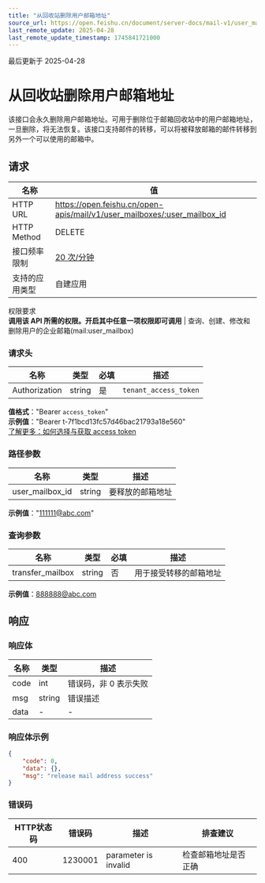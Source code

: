 ```yaml
---
title: "从回收站删除用户邮箱地址"
source_url: https://open.feishu.cn/document/server-docs/mail-v1/user_mailbox-alias/delete
last_remote_update: 2025-04-28
last_remote_update_timestamp: 1745841721000
---
```

最后更新于 2025-04-28

# 从回收站删除用户邮箱地址

该接口会永久删除用户邮箱地址。可用于删除位于邮箱回收站中的用户邮箱地址，一旦删除，将无法恢复。该接口支持邮件的转移，可以将被释放邮箱的邮件转移到另外一个可以使用的邮箱中。

## 请求
名称 | 值
---|---
HTTP URL | https://open.feishu.cn/open-apis/mail/v1/user_mailboxes/:user_mailbox_id
HTTP Method | DELETE
接口频率限制 | [20 次/分钟](https://open.feishu.cn/document/ukTMukTMukTM/uUzN04SN3QjL1cDN)
支持的应用类型 | 自建应用
权限要求  
            **调用该 API 所需的权限。开启其中任意一项权限即可调用** | 查询、创建、修改和删除用户的企业邮箱(mail:user_mailbox)

### 请求头

名称 | 类型 | 必填 | 描述
--- | --- | --- | ---
Authorization | string | 是 | `tenant_access_token`  
**值格式**："Bearer `access_token`"  
**示例值**："Bearer t-7f1bcd13fc57d46bac21793a18e560"  
[了解更多：如何选择与获取 access token](https://open.feishu.cn/document/uAjLw4CM/ugTN1YjL4UTN24CO1UjN/trouble-shooting/how-to-choose-which-type-of-token-to-use)

### 路径参数

名称 | 类型 | 描述
--- | --- | ---
user_mailbox_id | string | 要释放的邮箱地址  
**示例值**："111111@abc.com"

### 查询参数

名称 | 类型 | 必填 | 描述
--- | --- | --- | ---
transfer_mailbox | string | 否 | 用于接受转移的邮箱地址  
**示例值**：888888@abc.com

## 响应

### 响应体

名称 | 类型 | 描述
--- | --- | ---
code | int | 错误码，非 0 表示失败
msg | string | 错误描述
data | \- | \-

### 响应体示例
```json
{
    "code": 0,
    "data": {},
    "msg": "release mail address success"
}
```

### 错误码

HTTP状态码 | 错误码 | 描述 | 排查建议
--- | --- | --- | ---
400 | 1230001 | parameter is invalid | 检查邮箱地址是否正确
